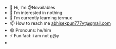- 👋 Hi, I’m @Novailables
- 👀 I’m interested in nothing
- 🌱 I’m currently learning termux
- 📫 How to reach me abhisekpun777yt@gmail.com
- 😄 Pronouns: he/him
- ⚡ Fun fact: i am not g@y
- 
